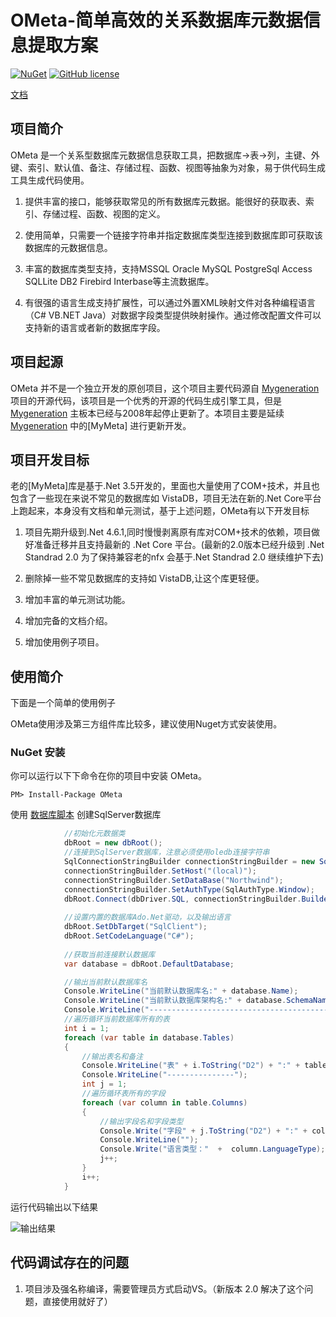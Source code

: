# OMeta-简单高效的关系数据库元数据信息提取方案
[![NuGet](https://img.shields.io/nuget/v/OMeta.svg)](https://www.nuget.org/packages/OMeta/)
[![GitHub license](https://img.shields.io/badge/license-MIT-blue.svg)](https://opensource.org/licenses/mit-license.html)

[文档](https://kiler398.github.io/OMeta/)

## 项目简介

OMeta 是一个关系型数据库元数据信息获取工具，把数据库->表->列，主键、外键、索引、默认值、备注、存储过程、函数、视图等抽象为对象，易于供代码生成工具生成代码使用。

1. 提供丰富的接口，能够获取常见的所有数据库元数据。能很好的获取表、索引、存储过程、函数、视图的定义。

2. 使用简单，只需要一个链接字符串并指定数据库类型连接到数据库即可获取该数据库的元数据信息。

3. 丰富的数据库类型支持，支持MSSQL Oracle MySQL PostgreSql Access SQLLite DB2 Firebird Interbase等主流数据库。

4. 有很强的语言生成支持扩展性，可以通过外置XML映射文件对各种编程语言（C# VB.NET Java）对数据字段类型提供映射操作。通过修改配置文件可以支持新的语言或者新的数据库字段。

## 项目起源

OMeta 并不是一个独立开发的原创项目，这个项目主要代码源自 [Mygeneration](https://sourceforge.net/p/mygeneration/)  项目的开源代码，该项目是一个优秀的开源的代码生成引擎工具，但是 [Mygeneration](https://sourceforge.net/p/mygeneration/)  主板本已经与2008年起停止更新了。本项目主要是延续 [Mygeneration](https://sourceforge.net/p/mygeneration/) 中的[MyMeta] 进行更新开发。

## 项目开发目标

老的[MyMeta]库是基于.Net 3.5开发的，里面也大量使用了COM+技术，并且也包含了一些现在来说不常见的数据库如 VistaDB，项目无法在新的.Net Core平台上跑起来，本身没有文档和单元测试，基于上述问题，OMeta有以下开发目标

1. 项目先期升级到.Net 4.6.1,同时慢慢剥离原有库对COM+技术的依赖，项目做好准备迁移并且支持最新的 .Net Core 平台。(最新的2.0版本已经升级到 .Net Standrad 2.0 为了保持兼容老的nfx 会基于.Net Standrad 2.0 继续维护下去)

2. 删除掉一些不常见数据库的支持如 VistaDB,让这个库更轻便。

3. 增加丰富的单元测试功能。

4. 增加完备的文档介绍。

5. 增加使用例子项目。


## 使用简介

下面是一个简单的使用例子

OMeta使用涉及第三方组件库比较多，建议使用Nuget方式安装使用。

### NuGet 安装

你可以运行以下下命令在你的项目中安装 OMeta。

```
PM> Install-Package OMeta
```

使用 [数据库脚本](src/DbScripts/Northwind_MSSQL.sql) 创建SqlServer数据库

```csharp
            //初始化元数据类
            dbRoot = new dbRoot();
            //连接到SqlServer数据库，注意必须使用oledb连接字符串
            SqlConnectionStringBuilder connectionStringBuilder = new SqlConnectionStringBuilder();
            connectionStringBuilder.SetHost("(local)");
            connectionStringBuilder.SetDataBase("Northwind");
            connectionStringBuilder.SetAuthType(SqlAuthType.Window);
            dbRoot.Connect(dbDriver.SQL, connectionStringBuilder.Builder(dbDriver.SQL));
 
            //设置内置的数据库Ado.Net驱动，以及输出语言
            dbRoot.SetDbTarget("SqlClient");
            dbRoot.SetCodeLanguage("C#");
 
            //获取当前连接默认数据库
            var database = dbRoot.DefaultDatabase;

            //输出当前默认数据库名
            Console.WriteLine("当前默认数据库名:" + database.Name);
            Console.WriteLine("当前默认数据库架构名:" + database.SchemaName);
            Console.WriteLine("----------------------------------------");
            //遍历循环当前数据库所有的表
            int i = 1;
            foreach (var table in database.Tables)
            {
                //输出表名和备注
                Console.WriteLine("表" + i.ToString("D2") + ":" + table.Name + ",备注：" + table.Description);
                Console.WriteLine("---------------");
                int j = 1;
                //遍历循环表所有的字段
                foreach (var column in table.Columns)
                {
                    //输出字段名和字段类型
                    Console.Write("字段" + j.ToString("D2") + ":" + column.Name + "," + column.DataTypeNameComplete);
                    Console.WriteLine("");
                    Console.Write("语言类型："  +  column.LanguageType);
                    j++;
                }
                i++;
            }
```
运行代码输出以下结果

![输出结果](src/Images/screen1.png)


## 代码调试存在的问题

1. 项目涉及强名称编译，需要管理员方式启动VS。（新版本 2.0 解决了这个问题，直接使用就好了）

